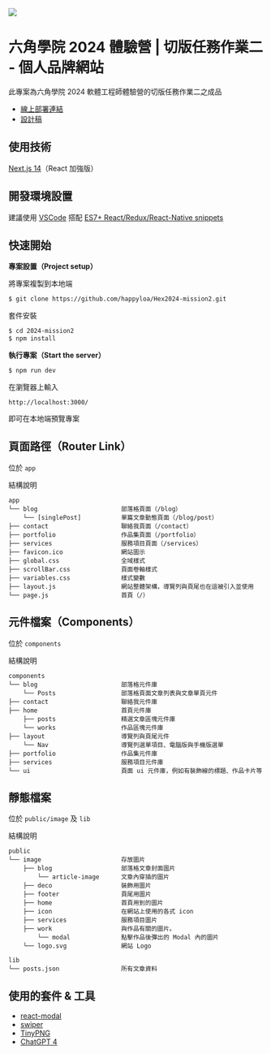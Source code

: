 ![](https://i.imgur.com/2T7dOi7.png)

# 六角學院 2024 體驗營 | 切版任務作業二 - 個人品牌網站

此專案為六角學院 2024 軟體工程師體驗營的切版任務作業二之成品

- [線上部署連結](https://hex2024.worksbyaaron.com/)
- [設計稿](https://www.figma.com/file/rX9YdVutqj9jF0kw72SAKi/2024ver.-%E9%AB%94%E9%A9%97%E7%87%9F%E8%A8%AD%E8%A8%88%E7%A8%BF?type=design&node-id=2221-22843&mode=design&t=eHIm1tvOJekYWyMt-0)

## 使用技術

[Next.js 14](https://nextjs.org/)（React 加強版）

## 開發環境設置

建議使用 [VSCode](https://code.visualstudio.com/) 搭配 [ES7+ React/Redux/React-Native snippets](https://marketplace.visualstudio.com/items?itemName=dsznajder.es7-react-js-snippets)

## 快速開始

**專案設置（Project setup）**

將專案複製到本地端

```sh
$ git clone https://github.com/happyloa/Hex2024-mission2.git
```

套件安裝

```sh
$ cd 2024-mission2
$ npm install
```

**執行專案（Start the server）**

```sh
$ npm run dev
```

在瀏覽器上輸入

```
http://localhost:3000/
```

即可在本地端預覽專案

## 頁面路徑（Router Link）

位於 `app`

結構說明

```
app
└── blog                       部落格頁面（/blog）
    └── [singlePost]           單篇文章動態頁面（/blog/post）
├── contact                    聯絡我頁面（/contact）
├── portfolio                  作品集頁面（/portfolio）
├── services                   服務項目頁面（/services）
├── favicon.ico                網站圖示
├── global.css                 全域樣式
├── scrollBar.css              頁面卷軸樣式
├── variables.css              樣式變數
├── layout.js                  網站整體架構，導覽列與頁尾也在這被引入並使用
└── page.js                    首頁（/）
```

## 元件檔案（Components）

位於 `components`

結構說明

```
components
└── blog                       部落格元件庫
    └── Posts                  部落格頁面文章列表與文章單頁元件
├── contact                    聯絡我元件庫
├── home                       首頁元件庫
    ├── posts                  精選文章區塊元件庫
    └── works                  作品區塊元件庫
├── layout                     導覽列與頁尾元件
    └── Nav                    導覽列選單項目、電腦版與手機版選單
├── portfolio                  作品集元件庫
├── services                   服務項目元件庫
└── ui                         頁面 ui 元件庫，例如有裝飾線的標題、作品卡片等
```

## 靜態檔案

位於 `public/image` 及 `lib`

結構說明

```
public
└── image                      存放圖片
    ├── blog                   部落格文章封面圖片
        └── article-image      文章內穿插的圖片
    ├── deco                   裝飾用圖片
    ├── footer                 頁尾用圖片
    ├── home                   首頁用到的圖片
    ├── icon                   在網站上使用的各式 icon
    ├── services               服務項目圖片
    ├── work                   與作品有關的圖片。
        └── modal              點擊作品後彈出的 Modal 內的圖片
    └── logo.svg               網站 Logo
```

```
lib
└── posts.json                 所有文章資料
```

## 使用的套件 & 工具

- [react-modal](https://www.npmjs.com/package/react-modal)
- [swiper](https://swiperjs.com/)
- [TinyPNG](https://tinypng.com/)
- [ChatGPT 4](https://openai.com/)